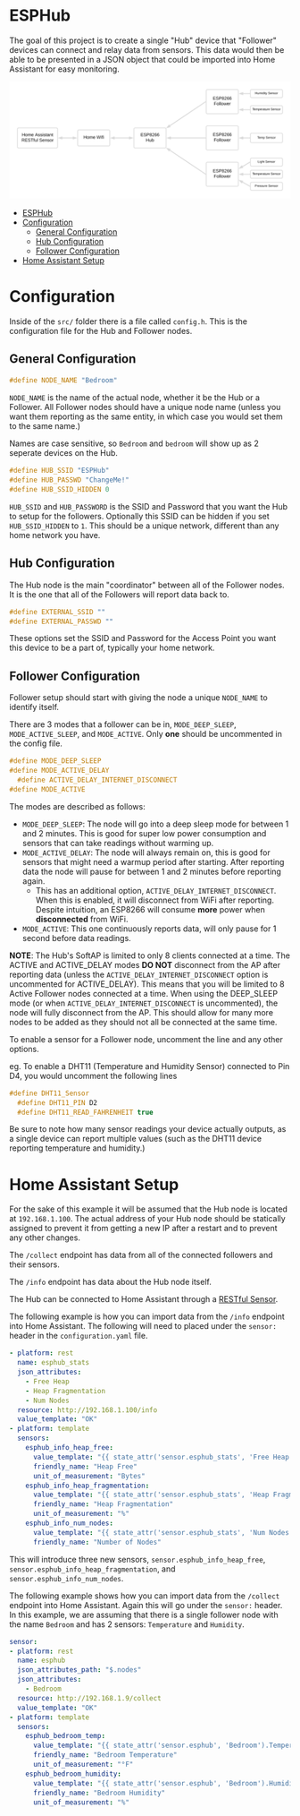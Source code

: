 # ESPHub

The goal of this project is to create a single "Hub" device that "Follower" devices can connect and relay data from sensors. This data would then be able to be presented in a JSON object that could be imported into Home Assistant for easy monitoring.

![Flowchat](/images/flow.png)

- [ESPHub](#esphub)
- [Configuration](#configuration)
  - [General Configuration](#general-configuration)
  - [Hub Configuration](#hub-configuration)
  - [Follower Configuration](#follower-configuration)
- [Home Assistant Setup](#home-assistant-setup)



# Configuration

Inside of the `src/` folder there is a file called `config.h`. This is the configuration file for the Hub and Follower nodes.

## General Configuration

```C++
#define NODE_NAME "Bedroom"
```

`NODE_NAME` is the name of the actual node, whether it be the Hub or a Follower. All Follower nodes should have a unique node name (unless you want them reporting as the same entity, in which case you would set them to the same name.)

Names are case sensitive, so `Bedroom` and `bedroom` will show up as 2 seperate devices on the Hub.

```C++
#define HUB_SSID "ESPHub"
#define HUB_PASSWD "ChangeMe!"
#define HUB_SSID_HIDDEN 0
```
`HUB_SSID` and `HUB_PASSWORD` is the SSID and Password that you want the Hub to setup for the followers. Optionally this SSID can be hidden if you set `HUB_SSID_HIDDEN` to `1`. This should be a unique network, different than any home network you have.

## Hub Configuration

The Hub node is the main "coordinator" between all of the Follower nodes. It is the one that all of the Followers will report data back to.

```C++
#define EXTERNAL_SSID ""
#define EXTERNAL_PASSWD ""
```

These options set the SSID and Password for the Access Point you want this device to be a part of, typically your home network.

## Follower Configuration

Follower setup should start with giving the node a unique `NODE_NAME` to identify itself.

There are 3 modes that a follower can be in, `MODE_DEEP_SLEEP`, `MODE_ACTIVE_SLEEP`, and `MODE_ACTIVE`. Only **one** should be uncommented in the config file.

```C++
#define MODE_DEEP_SLEEP
#define MODE_ACTIVE_DELAY
  #define ACTIVE_DELAY_INTERNET_DISCONNECT
#define MODE_ACTIVE
```

The modes are described as follows:
- `MODE_DEEP_SLEEP`: The node will go into a deep sleep mode for between 1 and 2 minutes. This is good for super low power consumption and sensors that can take readings without warming up.
- `MODE_ACTIVE_DELAY`: The node will always remain on, this is good for sensors that might need a warmup period after starting. After reporting data the node will pause for between 1 and 2 minutes before reporting again.
  - This has an additional option, `ACTIVE_DELAY_INTERNET_DISCONNECT`. When this is enabled, it will disconnect from WiFi after reporting. Despite intuition, an ESP8266 will consume **more** power when **disconnected** from WiFi.
- `MODE_ACTIVE`: This one continuously reports data, will only pause for 1 second before data readings.

**NOTE**: The Hub's SoftAP is limited to only 8 clients connected at a time. The ACTIVE and ACTIVE_DELAY modes **DO NOT** disconnect from the AP after reporting data (unless the `ACTIVE_DELAY_INTERNET_DISCONNECT` option is uncommented for ACTIVE_DELAY). This means that you will be limited to 8 Active Follower nodes connected at a time. When using the DEEP_SLEEP mode (or when `ACTIVE_DELAY_INTERNET_DISCONNECT` is uncommented), the node will fully disconnect from the AP. This should allow for many more nodes to be added as they should not all be connected at the same time.

To enable a sensor for a Follower node, uncomment the line and any other options.

eg. To enable a DHT11 (Temperature and Humidity Sensor) connected to Pin D4, you would uncomment the following lines

```C++
#define DHT11_Sensor
  #define DHT11_PIN D2
  #define DHT11_READ_FAHRENHEIT true
```

Be sure to note how many sensor readings your device actually outputs, as a single device can report multiple values (such as the DHT11 device reporting temperature and humidity.)

# Home Assistant Setup

For the sake of this example it will be assumed that the Hub node is located at `192.168.1.100`. The actual address of your Hub node should be statically assigned to prevent it from getting a new IP after a restart and to prevent any other changes.

The `/collect` endpoint has data from all of the connected followers and their sensors.

The `/info` endpoint has data about the Hub node itself.

The Hub can be connected to Home Assistant through a [RESTful Sensor](https://www.home-assistant.io/integrations/sensor.rest/).

The following example is how you can import data from the `/info` endpoint into Home Assistant. The following will need to placed under the `sensor:` header in the `configuration.yaml` file.

```yaml
- platform: rest
  name: esphub_stats
  json_attributes:
    - Free Heap
    - Heap Fragmentation
    - Num Nodes
  resource: http://192.168.1.100/info
  value_template: "OK"
- platform: template
  sensors:
    esphub_info_heap_free:
      value_template: "{{ state_attr('sensor.esphub_stats', 'Free Heap')|int }}"
      friendly_name: "Heap Free"
      unit_of_measurement: "Bytes"
    esphub_info_heap_fragmentation:
      value_template: "{{ state_attr('sensor.esphub_stats', 'Heap Fragmentation')|int }}"
      friendly_name: "Heap Fragmentation"
      unit_of_measurement: "%"
    esphub_info_num_nodes:
      value_template: "{{ state_attr('sensor.esphub_stats', 'Num Nodes')|int }}"
      friendly_name: "Number of Nodes"
```

This will introduce three new sensors, `sensor.esphub_info_heap_free`, `sensor.esphub_info_heap_fragmentation`, and `sensor.esphub_info_num_nodes`.

The following example shows how you can import data from the `/collect` endpoint into Home Assistant. Again this will go under the `sensor:` header. In this example, we are assuming that there is a single follower node with the name `Bedroom` and has 2 sensors: `Temperature` and `Humidity`.

```yaml
sensor:
- platform: rest
  name: esphub
  json_attributes_path: "$.nodes"
  json_attributes:
    - Bedroom
  resource: http://192.168.1.9/collect
  value_template: "OK"
- platform: template
  sensors:
    esphub_bedroom_temp:
      value_template: "{{ state_attr('sensor.esphub', 'Bedroom').Temperature }}"
      friendly_name: "Bedroom Temperature"
      unit_of_measurement: "°F"
    esphub_bedroom_humidity:
      value_template: "{{ state_attr('sensor.esphub', 'Bedroom').Humidity }}"
      friendly_name: "Bedroom Humidity"
      unit_of_measurement: "%"
```